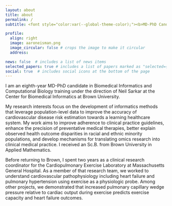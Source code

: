 ```yaml
---
layout: about
title: about
permalink: /
subtitle: <font style="color:var(--global-theme-color);"><b>MD-PhD Candidate in Biomedical Informatics at Brown University</b></font>

profile:
  align: right
  image: aaroneisman.png
  image_circular: false # crops the image to make it circular
  address:

news: false  # includes a list of news items
selected_papers: true # includes a list of papers marked as "selected={true}"
social: true  # includes social icons at the bottom of the page
---
```


I am an eighth-year MD-PhD candidate in Biomedical Informatics and Computational Biology training under the direction of Neil Sarkar at the Center for Biomedical Informatics at Brown University.

My research interests focus on the development of informatics methods that leverage population-level data to improve the accuracy of cardiovascular disease risk estimation towards a learning healthcare system. My work aims to improve adherence to clinical practice guidelines, enhance the precision of preventative medical therapies, better explain observed health outcome disparities in racial and ethnic minority populations, and develop mechanisms for translating omics research into clinical medical practice. I received an Sc.B. from Brown University in Applied Mathematics.

Before returning to Brown, I spent two years as a clinical research coordinator for the Cardiopulmonary Exercise Laboratory at Massachusetts General Hospital. As a member of that research team, we worked to understand cardiovascular pathophysiology including heart failure and pulmonary hypertension using exercise as a physiologic probe. Among other projects, we demonstrated that increased pulmonary capillary wedge pressure relative to cardiac output during exercise predicts exercise capacity and heart failure outcomes.